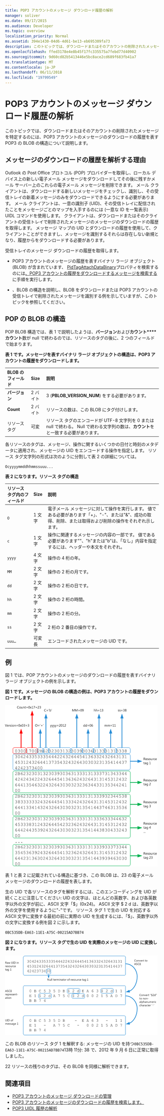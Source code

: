 ```yaml
---
title: POP3 アカウントのメッセージ ダウンロード履歴の解析
manager: soliver
ms.date: 09/17/2015
ms.audience: Developer
ms.topic: overview
localization_priority: Normal
ms.assetid: 394e1430-04d6-4d61-be13-eb695309fa73
description: このトピックでは、ダウンロードまたはそのアカウントの削除されたメッセージを特定するのには、POP3 アカウントのメッセージのダウンロードの履歴を表す POP3 の BLOB の構造について説明します。
ms.openlocfilehash: ffed3178e4e8b45f17fc335575a7febd77d40902
ms.sourcegitcommit: 9d60cd82b5413446e5bc8ace2cd689f683fb41a7
ms.translationtype: MT
ms.contentlocale: ja-JP
ms.lasthandoff: 06/11/2018
ms.locfileid: "19799549"
---
```

# <a name="parsing-the-message-download-history-for-a-pop3-account"></a>POP3 アカウントのメッセージ ダウンロード履歴の解析

このトピックでは、ダウンロードまたはそのアカウントの削除されたメッセージを特定するのには、POP3 アカウントのメッセージのダウンロードの履歴を表す POP3 の BLOB の構造について説明します。

<a name="OL15Con_AuxRef_ParsingMsgsHistory_WhyParseHistory"> </a>

## <a name="why-parse-the-message-download-history"></a>メッセージのダウンロードの履歴を解析する理由

Outlook の Post Office プロトコル (POP) プロバイダーを取得し、ローカル デバイス上の新しい電子メール メッセージをダウンロードしてその後に残すかメール サーバー上のこれらの電子メール メッセージを削除できます。 メール クライアントは、ダウンロードする新しいメッセージをチェックし、識別し、その受信トレイの新着メッセージのみをダウンロードできるようにする必要があります。 メール クライアントは、一意の識別子 (UID)、その受信トレイに配信されたことをメッセージごとのマップを入手するのには (一意な ID を一覧表示) UIDL コマンドを使用します。 クライアントは、ダウンロードまたはそのクライアントの受信トレイで削除されたメッセージのメッセージのダウンロードの履歴を取得します。 メッセージ マップの UID とダウンロードの履歴を使用して、クライアントことができますし、メッセージを識別するそれらは存在しない新規となり、履歴からをダウンロードする必要があります。
  
受信トレイのメッセージ ダウンロードの履歴を取得します。
  
- POP3 アカウントのメッセージの履歴を表すバイナリ ラージ オブジェクト (BLOB) が含まれています、 [PidTagAttachDataBinary](http://msdn.microsoft.com/library/3b0a8b28-863e-4b96-a4c0-fdb8f40555b9%28Office.15%29.aspx)プロパティを検索するのには[、POP3 アカウントの履歴をダウンロードするメッセージを検索する](locating-the-message-download-history-for-a-pop3-account.md)に手順を実行します。 
    
- 、BLOB の構造を説明し、BLOB をダウンロードまたは POP3 アカウントの受信トレイで削除されたメッセージを識別する例を示していますが、このトピックを参照してください。

<a name="OL15Con_AuxRef_ParsingMsgsHistory_BLOBStructure"> </a>

## <a name="pop-blob-structure"></a>POP の BLOB の構造

POP BLOB 構造では、表 1 で説明したようは、**バージョン**および**カウント****カウント**数が null で終わるのでは、リソースのタグの後に、2 つのフィールドで始まります。 
  
**表 1 です。メッセージを表すバイナリ ラージ オブジェクトの構造は、POP3 アカウントの履歴をダウンロードします。**

|**BLOB のフィールド**|**Size**|**説明**|
|:-----|:-----|:-----|
|**バージョン** <br/> |2 バイト  <br/> |3 (**PBLOB_VERSION_NUM**) をする必要があります。  <br/> |
|**Count** <br/> |2 バイト  <br/> |リソースの数は、この BLOB にタグ付けします。  <br/> |
|リソース タグ  <br/> |可変  <br/> |リソース タグのエンコードが UTF-8 文字列を 0 または null で終わる。 Null で終わる文字列の数は、**カウント**をと一致する必要があります。  <br/> |
   
各リソースのタグは、メッセージ、操作に関するいくつかの日付と時刻のメタデータに適用され、メッセージの UID をエンコードする操作を指定します。 リソース タグ文字列の形式は次のように分割して表 2 の詳細については。 
  
`Ocyyyymmddhhmmssuuu...`
  
**表 2 になります。リソース タグの構造**

|**リソース タグ内のフィールド**|**Size**|**説明**|
|:-----|:-----|:-----|
| `O` <br/> |1 文字  <br/> |電子メール メッセージに対して操作を実行します。 値である必要があります「+」、"-"、または"&amp;"、成功の取得、削除、または取得および削除の操作をそれぞれ示します。  <br/> |
| `c` <br/> |1 文字  <br/> |操作に関連するメッセージの内容の一部です。 値である必要があります""、"h"または"b"は、「なし」内容を指定するには、ヘッダーや本文をそれぞれ。  <br/> |
| `yyyy` <br/> |4 文字  <br/> |操作の 4 桁の年。  <br/> |
| `MM` <br/> |2 文字  <br/> |操作の 2 桁の月です。  <br/> |
| `dd` <br/> |2 文字  <br/> |操作の 2 桁の日です。  <br/> |
| `hh` <br/> |2 文字  <br/> |操作の 2 桁の時間。  <br/> |
| `mm` <br/> |2 文字  <br/> |操作の 2 桁の分。  <br/> |
| `ss` <br/> |2 文字  <br/> |2 桁の 2 番目の操作です。  <br/> |
| `uuu…` <br/> |可変長  <br/> |エンコードされたメッセージの UID です。  <br/> |

<a name="OL15Con_AuxRef_ParsingMsgsHistory_Example"> </a>

## <a name="example"></a>例

図 1 では、POP アカウントのメッセージのダウンロードの履歴を表すバイナリ ラージ オブジェクトの例を示します。 
  
**図 1 です。メッセージの BLOB の構造の例は、POP3 アカウントの履歴をダウンロードします。**

![POP3 アカウントのメッセージ ダウンロード履歴の BLOB](media/OL15Con_AuxRef_ParsingMsgsHistory_Blob.gif)
  
表 1 と表 2 に記載されている構造に基づき、この BLOB は、23 の電子メール メッセージのダウンロードの履歴を表します。
  
生の UID で各リソースのタグを解析するには、このエンコーディングを UID が続くことに注意してください: UID の文字は、ほとんどの英数字、および各英数字以外の文字が前に、ASCII 文字「$」(0x24)。 ASCII 文字 $ 2 d は、英数字以外の文字を使用するように"-"です。 リソース タグ 1 で生の UID を対応する ASCII 文字に変換する最初の前に実際の UID を生成するには、「$」、英数字以外の文字に変換する例を図 2 に示します。
  
`0BC535DB-EA63-11E1-A75C-00215AD7BB74`
  
**図 2 になります。リソース タグで生の UID を実際のメッセージの UID に変換します。**

![BLOB の生の UID から実際のメッセージ UID への変換](media/OL15Con_AuxRef_ParsingMsgsHistory_BlobRscTag.gif)
  
この BLOB のリソース タグ 1 を解釈する: メッセージの UID を持つ`0BC535DB-EA63-11E1-A75C-00215AD7BB74`13時 11分: 38 で、2012 年 9 月 6 日に正常に取得しました。 
  
22 リソースの残りのタグは、その BLOB を同様に解析できます。
  
## <a name="see-also"></a>関連項目
<a name="OL15Con_AuxRef_ParsingMsgsHistory_AdditionalRsc"> </a>

- [POP3 アカウントのメッセージ ダウンロードの管理](managing-message-downloads-for-pop3-accounts.md)    
- [POP3 アカウントのメッセージのダウンロードの履歴を検索します。](locating-the-message-download-history-for-a-pop3-account.md)    
- [POP3 UIDL 履歴の解析](http://blogs.msdn.com/b/stephen_griffin/archive/2012/12/04/parsing-the-pop3-uidl-history.aspx)
    

